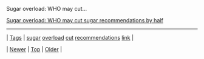 <!--
title: Sugar overload
date: 2020-06-28T15:27:00.241Z
tags: sugar, overload, cut, recommendations, link
-->


Sugar overload: WHO may cut...

[Sugar overload: WHO may cut sugar recommendations by half](http://news.yahoo.com/sugar-overload-may-cut-sugar-recommendations-half-134604041.html)

<!--BOTTOM-POST-NAVIGATION-->
---

| [Tags](tags.md) | [sugar](tag-sugar.md) [overload](tag-overload.md) [cut](tag-cut.md) [recommendations](tag-recommendations.md) [link](tag-link.md) |

| [Newer](72774271235.md) | [Top](index.md) | [Older](72775852591.md) |